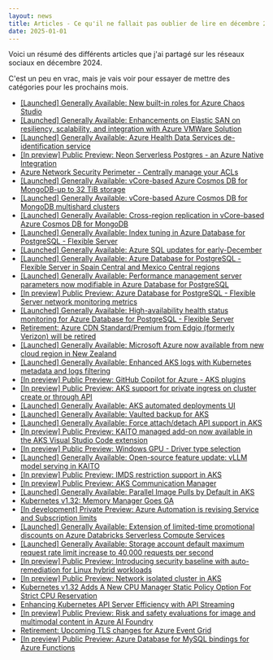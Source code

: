 ```yaml
---
layout: news
title: Articles - Ce qu'il ne fallait pas oublier de lire en décembre 2024
date: 2025-01-01
---
```


Voici un résumé des différents articles que j'ai partagé sur les réseaux sociaux en décembre 2024.

C'est un peu en vrac, mais je vais voir pour essayer de mettre des catégories pour les prochains mois.

- [[Launched] Generally Available: New built-in roles for Azure Chaos Studio](https://azure.microsoft.com/updates?id=469969?WT.mc_id=AZ-MVP-4039694)
- [[Launched] Generally Available: Enhancements on Elastic SAN on resiliency, scalability, and integration with Azure VMWare Solution](https://azure.microsoft.com/updates?id=471200?WT.mc_id=AZ-MVP-4039694)
- [[Launched] Generally Available: Azure Health Data Services de-identification service](https://azure.microsoft.com/updates?id=470517?WT.mc_id=AZ-MVP-4039694)
- [[In preview] Public Preview: Neon Serverless Postgres - an Azure Native Integration](https://azure.microsoft.com/updates?id=469263?WT.mc_id=AZ-MVP-4039694)
- [Azure Network Security Perimeter - Centrally manage your ACLs](https://woivre.com/blog/2024/12/azure-network-security-perimeter-centrally-manage-your-acls)
- [[Launched] Generally Available: vCore-based Azure Cosmos DB for MongoDB-up to 32 TiB storage](https://azure.microsoft.com/updates?id=vcore-based-azure-cosmos-db-for-mongodb-up-to-32-tib-storage?WT.mc_id=AZ-MVP-4039694)
- [[Launched] Generally Available: vCore-based Azure Cosmos DB for MongoDB multishard clusters](https://azure.microsoft.com/updates?id=mdb-vcore-sharding?WT.mc_id=AZ-MVP-4039694)
- [[Launched] Generally Available: Cross-region replication in vCore-based Azure Cosmos DB for MongoDB](https://azure.microsoft.com/updates?id=mdb-vcore-repl?WT.mc_id=AZ-MVP-4039694)
- [[Launched] Generally Available: Index tuning in Azure Database for PostgreSQL - Flexible Server](https://azure.microsoft.com/updates?id=public-preview-index-recommendations-in-azure-database-for-postgresql-flexible-server?WT.mc_id=AZ-MVP-4039694)
- [[Launched] Generally Available: Azure SQL updates for early-December](https://azure.microsoft.com/updates?id=470474?WT.mc_id=AZ-MVP-4039694)
- [[Launched] Generally Available: Azure Database for PostgreSQL - Flexible Server in Spain Central and Mexico Central regions](https://azure.microsoft.com/updates?id=470457?WT.mc_id=AZ-MVP-4039694)
- [[Launched] Generally Available: Performance management server parameters now modifiable in Azure Database for PostgreSQL](https://azure.microsoft.com/updates?id=470452?WT.mc_id=AZ-MVP-4039694)
- [[In preview] Public Preview: Azure Database for PostgreSQL - Flexible Server network monitoring metrics](https://azure.microsoft.com/updates?id=470447?WT.mc_id=AZ-MVP-4039694)
- [[Launched] Generally Available: High-availability health status monitoring for Azure Database for PostgreSQL - Flexible Server](https://azure.microsoft.com/updates?id=470442?WT.mc_id=AZ-MVP-4039694)
- [Retirement: Azure CDN Standard/Premium from Edgio (formerly Verizon) will be retired](https://azure.microsoft.com/updates?id=467688?WT.mc_id=AZ-MVP-4039694)
- [[Launched] Generally Available: Microsoft Azure now available from new cloud region in New Zealand](https://azure.microsoft.com/updates?id=471035?WT.mc_id=AZ-MVP-4039694)
- [[Launched] Generally Available: Enhanced AKS logs with Kubernetes metadata and logs filtering](https://azure.microsoft.com/updates?id=471329?WT.mc_id=AZ-MVP-4039694)
- [[In preview] Public Preview: GitHub Copilot for Azure - AKS plugins](https://azure.microsoft.com/updates?id=471324?WT.mc_id=AZ-MVP-4039694)
- [[In preview] Public Preview: AKS support for private ingress on cluster create or through API](https://azure.microsoft.com/updates?id=471309?WT.mc_id=AZ-MVP-4039694)
- [[Launched] Generally Available: AKS automated deployments UI](https://azure.microsoft.com/updates?id=471319?WT.mc_id=AZ-MVP-4039694)
- [[Launched] Generally Available: Vaulted backup for AKS](https://azure.microsoft.com/updates?id=471300?WT.mc_id=AZ-MVP-4039694)
- [[Launched] Generally Available: Force attach/detach API support in AKS](https://azure.microsoft.com/updates?id=471295?WT.mc_id=AZ-MVP-4039694)
- [[In preview] Public Preview: KAITO managed add-on now available in the AKS Visual Studio Code extension](https://azure.microsoft.com/updates?id=471290?WT.mc_id=AZ-MVP-4039694)
- [[In preview] Public Preview: Windows GPU - Driver type selection](https://azure.microsoft.com/updates?id=471280?WT.mc_id=AZ-MVP-4039694)
- [[Launched] Generally Available: Open-source feature update: vLLM model serving in KAITO](https://azure.microsoft.com/updates?id=471285?WT.mc_id=AZ-MVP-4039694)
- [[In preview] Public Preview: IMDS restriction support in AKS](https://azure.microsoft.com/updates?id=471270?WT.mc_id=AZ-MVP-4039694)
- [[In preview] Public Preview: AKS Communication Manager](https://azure.microsoft.com/updates?id=471275?WT.mc_id=AZ-MVP-4039694)
- [[Launched] Generally Available: Parallel Image Pulls by Default in AKS](https://azure.microsoft.com/updates?id=471237?WT.mc_id=AZ-MVP-4039694)
- [Kubernetes v1.32: Memory Manager Goes GA](https://kubernetes.io/blog/2024/12/13/memory-manager-goes-ga/)
- [[In development] Private Preview: Azure Automation is revising Service and Subscription limits](https://azure.microsoft.com/updates?id=471605?WT.mc_id=AZ-MVP-4039694)
- [[Launched] Generally Available: Extension of limited-time promotional discounts on Azure Databricks Serverless Compute Services](https://azure.microsoft.com/updates?id=467457?WT.mc_id=AZ-MVP-4039694)
- [[Launched] Generally Available: Storage account default maximum request rate limit increase to 40,000 requests per second](https://azure.microsoft.com/updates?id=470595?WT.mc_id=AZ-MVP-4039694)
- [[In preview] Public Preview: Introducing security baseline with auto-remediation for Linux hybrid workloads](https://azure.microsoft.com/updates?id=469654?WT.mc_id=AZ-MVP-4039694)
- [[In preview] Public Preview: Network isolated cluster in AKS](https://azure.microsoft.com/updates?id=466980?WT.mc_id=AZ-MVP-4039694)
- [Kubernetes v1.32 Adds A New CPU Manager Static Policy Option For Strict CPU Reservation](https://kubernetes.io/blog/2024/12/16/cpumanager-strict-cpu-reservation/)
- [Enhancing Kubernetes API Server Efficiency with API Streaming](https://kubernetes.io/blog/2024/12/17/kube-apiserver-api-streaming/)
- [[In preview] Public Preview: Risk and safety evaluations for image and multimodal content in Azure AI Foundry](https://azure.microsoft.com/updates?id=469221?WT.mc_id=AZ-MVP-4039694)
- [Retirement: Upcoming TLS changes for Azure Event Grid](https://azure.microsoft.com/updates?id=tls-changes-for-azure-event-grid?WT.mc_id=AZ-MVP-4039694)
- [[In preview] Public Preview: Azure Database for MySQL bindings for Azure Functions](https://azure.microsoft.com/updates?id=472040?WT.mc_id=AZ-MVP-4039694)

